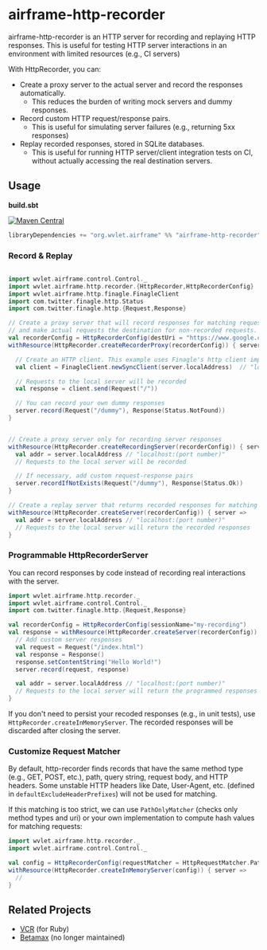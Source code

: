 airframe-http-recorder
===

airframe-http-recorder is an HTTP server for recording and replaying HTTP responses.
This is useful for testing HTTP server interactions in an environment with limited resources (e.g., CI servers) 

With HttpRecorder, you can:
- Create a proxy server to the actual server and record the responses automatically.
  - This reduces the burden of writing mock servers and dummy responses.
- Record custom HTTP request/response pairs. 
  - This is useful for simulating server failures (e.g., returning 5xx responses)
- Replay recorded responses, stored in SQLite databases.
  - This is useful for running HTTP server/client integration tests on CI, without actually accessing the real destination servers.

## Usage

**build.sbt**

[![Maven Central](https://maven-badges.herokuapp.com/maven-central/org.wvlet.airframe/airframe-http-recorder_2.12/badge.svg)](http://central.maven.org/maven2/org/wvlet/airframe/airframe-http-recorder_2.12/)
```scala
libraryDependencies += "org.wvlet.airframe" %% "airframe-http-recorder" %% (version)
```

### Record & Replay

```scala

import wvlet.airframe.control.Control._
import wvlet.airframe.http.recorder.{HttpRecorder,HttpRecorderConfig}
import wvlet.airframe.http.finagle.FinagleClient
import com.twitter.finagle.http.Status
import com.twitter.finagle.http.{Request,Response}

// Create a proxy server that will record responses for matching requests,
// and make actual requests the destination for non-recorded requests.
val recorderConfig = HttpRecorderConfig(destUri = "https://www.google.com")
withResource(HttpRecorder.createRecorderProxy(recorderConfig)) { server =>

  // Create an HTTP client. This example uses Finagle's http client implementation
  val client = FinagleClient.newSyncClient(server.localAddress)  // "localhost:(port number)"

  // Requests to the local server will be recorded
  val response = client.send(Request("/"))

  // You can record your own dummy responses
  server.record(Request("/dummy"), Response(Status.NotFound))
}


// Create a proxy server only for recording server responses
withResource(HttpRecorder.createRecordingServer(recorderConfig)) { server =>
  val addr = server.localAddress // "localhost:(port number)"
  // Requests to the local server will be recorded

  // If necessary, add custom request-response pairs
  server.recordIfNotExists(Request("/dummy"), Response(Status.Ok))
}

// Create a replay server that returns recorded responses for matching requests 
withResource(HttpRecorder.createServer(recorderConfig)) { server =>
  val addr = server.localAddress // "localhost:(port number)"
  // Requests to the local server will return the recorded responses
}

```

### Programmable HttpRecorderServer

You can record responses by code instead of recording real interactions with the server.

```scala
import wvlet.airframe.http.recorder._
import wvlet.airframe.control.Control._
import com.twitter.finagle.http.{Request,Response}

val recorderConfig = HttpRecorderConfig(sessionName="my-recording")
val response = withResource(HttpRecorder.createServer(recorderConfig)) { server =>
  // Add custom server responses
  val request = Request("/index.html")
  val response = Response()
  response.setContentString("Hello World!")
  server.record(request, response)

  val addr = server.localAddress // "localhost:(port number)"
  // Requests to the local server will return the programmed responses
}
```

If you don't need to persist your recoded responses (e.g., in unit tests), 
use `HttpRecorder.createInMemoryServer`. The recorded responses will be discarded after closing the server.


### Customize Request Matcher

By default, http-recorder finds records that have the same method type (e.g., GET, POST, etc.), path, query string, request body, and HTTP headers. Some unstable HTTP headers like Date, User-Agent, etc. (defined in `defaultExcludeHeaderPrefixes`) will not be used for matching.

If this matching is too strict, we can use `PathOnlyMatcher` (checks only method types and uri) or your own implementation to compute hash values for matching requests:
```scala
import wvlet.airframe.http.recorder._
import wvlet.airframe.control.Control._

val config = HttpRecorderConfig(requestMatcher = HttpRequestMatcher.PathOnlyMatcher)
withResource(HttpRecorder.createInMemoryServer(config)) { server =>
  // 
}
```

## Related Projects
- [VCR](https://github.com/vcr/vcr) (for Ruby)
- [Betamax](https://github.com/betamaxteam/betamax) (no longer maintained)
